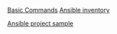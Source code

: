 [Basic Commands](basic-cli.md)
[Ansible inventory](inventory.md)

[Ansible project sample](https://github.com/hclpandv/ansible-reusable-project-template)
